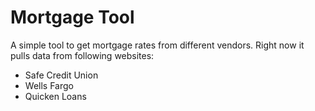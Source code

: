 # Mortgage Tool

A simple tool to get mortgage rates from different vendors. Right now it pulls data from following websites:

- Safe Credit Union
- Wells Fargo
- Quicken Loans
